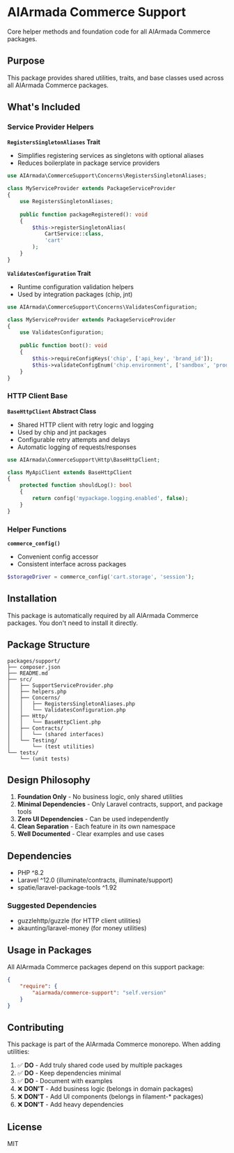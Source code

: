 # AIArmada Commerce Support

Core helper methods and foundation code for all AIArmada Commerce packages.

## Purpose

This package provides shared utilities, traits, and base classes used across all AIArmada Commerce packages.

## What's Included

### Service Provider Helpers

**`RegistersSingletonAliases` Trait**
- Simplifies registering services as singletons with optional aliases
- Reduces boilerplate in package service providers

```php
use AIArmada\CommerceSupport\Concerns\RegistersSingletonAliases;

class MyServiceProvider extends PackageServiceProvider
{
    use RegistersSingletonAliases;
    
    public function packageRegistered(): void
    {
        $this->registerSingletonAlias(
            CartService::class,
            'cart'
        );
    }
}
```

**`ValidatesConfiguration` Trait**
- Runtime configuration validation helpers
- Used by integration packages (chip, jnt)

```php
use AIArmada\CommerceSupport\Concerns\ValidatesConfiguration;

class MyServiceProvider extends PackageServiceProvider
{
    use ValidatesConfiguration;
    
    public function boot(): void
    {
        $this->requireConfigKeys('chip', ['api_key', 'brand_id']);
        $this->validateConfigEnum('chip.environment', ['sandbox', 'production']);
    }
}
```

### HTTP Client Base

**`BaseHttpClient` Abstract Class**
- Shared HTTP client with retry logic and logging
- Used by chip and jnt packages
- Configurable retry attempts and delays
- Automatic logging of requests/responses

```php
use AIArmada\CommerceSupport\Http\BaseHttpClient;

class MyApiClient extends BaseHttpClient
{
    protected function shouldLog(): bool
    {
        return config('mypackage.logging.enabled', false);
    }
}
```

### Helper Functions

**`commerce_config()`**
- Convenient config accessor
- Consistent interface across packages

```php
$storageDriver = commerce_config('cart.storage', 'session');
```

## Installation

This package is automatically required by all AIArmada Commerce packages. You don't need to install it directly.

## Package Structure

```
packages/support/
├── composer.json
├── README.md
├── src/
│   ├── SupportServiceProvider.php
│   ├── helpers.php
│   ├── Concerns/
│   │   ├── RegistersSingletonAliases.php
│   │   └── ValidatesConfiguration.php
│   ├── Http/
│   │   └── BaseHttpClient.php
│   ├── Contracts/
│   │   └── (shared interfaces)
│   └── Testing/
│       └── (test utilities)
└── tests/
    └── (unit tests)
```

## Design Philosophy

1. **Foundation Only** - No business logic, only shared utilities
2. **Minimal Dependencies** - Only Laravel contracts, support, and package tools
3. **Zero UI Dependencies** - Can be used independently
4. **Clean Separation** - Each feature in its own namespace
5. **Well Documented** - Clear examples and use cases

## Dependencies

- PHP ^8.2
- Laravel ^12.0 (illuminate/contracts, illuminate/support)
- spatie/laravel-package-tools ^1.92

### Suggested Dependencies

- guzzlehttp/guzzle (for HTTP client utilities)
- akaunting/laravel-money (for money utilities)

## Usage in Packages

All AIArmada Commerce packages depend on this support package:

```json
{
    "require": {
        "aiarmada/commerce-support": "self.version"
    }
}
```

## Contributing

This package is part of the AIArmada Commerce monorepo. When adding utilities:

1. ✅ **DO** - Add truly shared code used by multiple packages
2. ✅ **DO** - Keep dependencies minimal
3. ✅ **DO** - Document with examples
4. ❌ **DON'T** - Add business logic (belongs in domain packages)
5. ❌ **DON'T** - Add UI components (belongs in filament-* packages)
6. ❌ **DON'T** - Add heavy dependencies

## License

MIT
